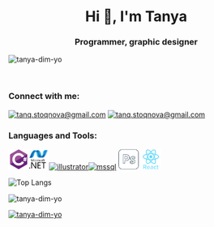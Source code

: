 <h1 align="center">Hi 👋, I'm Tanya</h1>
<h3 align="center">Programmer, graphic designer</h3>

<p align="left"> <img src="https://komarev.com/ghpvc/?username=tanya-dim-yo&label=Profile%20views&color=0e75b6&style=flat" alt="tanya-dim-yo" /> </p>

<p align="left"> <a href="https://twitter.com/" target="blank"><img src="https://img.shields.io/twitter/follow/?logo=twitter&style=for-the-badge" alt="" /></a> </p>

<h3 align="left">Connect with me:</h3>
<p align="left">
<a href="https://linkedin.com/in/tanq.stoqnova@gmail.com" target="blank"><img align="center" src="https://raw.githubusercontent.com/rahuldkjain/github-profile-readme-generator/master/src/images/icons/Social/linked-in-alt.svg" alt="tanq.stoqnova@gmail.com" height="30" width="40" /></a>
<a href="https://fb.com/tanq.stoqnova@gmail.com" target="blank"><img align="center" src="https://raw.githubusercontent.com/rahuldkjain/github-profile-readme-generator/master/src/images/icons/Social/facebook.svg" alt="tanq.stoqnova@gmail.com" height="30" width="40" /></a>
</p>

<h3 align="left">Languages and Tools:</h3>
<p align="left"><a href="https://www.w3schools.com/cs/" target="_blank" rel="noreferrer"><img src="https://raw.githubusercontent.com/devicons/devicon/master/icons/csharp/csharp-original.svg" alt="csharp" width="40" height="40"/></a><a href="https://dotnet.microsoft.com/" target="_blank" rel="noreferrer"><img src="https://raw.githubusercontent.com/devicons/devicon/master/icons/dot-net/dot-net-original-wordmark.svg" alt="dotnet" width="40" height="40"/></a><a href="https://www.adobe.com/in/products/illustrator.html" target="_blank" rel="noreferrer"><img src="https://www.vectorlogo.zone/logos/adobe_illustrator/adobe_illustrator-icon.svg" alt="illustrator" width="40" height="40"/></a><a href="https://www.microsoft.com/en-us/sql-server" target="_blank" rel="noreferrer"><img src="https://www.svgrepo.com/show/303229/microsoft-sql-server-logo.svg" alt="mssql" width="40" height="40"/></a> <a href="https://www.photoshop.com/en" target="_blank" rel="noreferrer"> <img src="https://raw.githubusercontent.com/devicons/devicon/master/icons/photoshop/photoshop-line.svg" alt="photoshop" width="40" height="40"/></a> <a href="https://reactjs.org/" target="_blank" rel="noreferrer"> <img src="https://raw.githubusercontent.com/devicons/devicon/master/icons/react/react-original-wordmark.svg" alt="react" width="40" height="40"/></a> </p>

![Top Langs](https://github-readme-stats.vercel.app/api/top-langs/?username=tanya-dim-yo&layout=compact&theme=transparent)

<img align="center" src="https://github-readme-stats.vercel.app/api?username=tanya-dim-yo&show_icons=true&&theme=transparent&locale=en&theme=default&no-frame=true" alt="tanya-dim-yo" />

<p align="left"> <a href="https://github.com/ryo-ma/github-profile-trophy"><img src="https://github-profile-trophy.vercel.app/?username=tanya-dim-yo&theme=flat&no-frame=false&margin-w=10&title=Commits,Repositories,Experience" alt="tanya-dim-yo" /></a></p>
